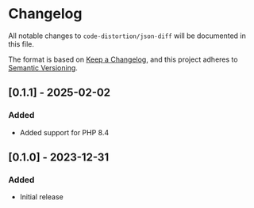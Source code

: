 # Changelog

All notable changes to `code-distortion/json-diff` will be documented in this file.

The format is based on [Keep a Changelog](https://keepachangelog.com/en/1.1.0/), and this project adheres to [Semantic Versioning](https://semver.org/spec/v2.0.0.html).



## [0.1.1] - 2025-02-02

### Added
- Added support for PHP 8.4



## [0.1.0] - 2023-12-31

### Added
- Initial release
